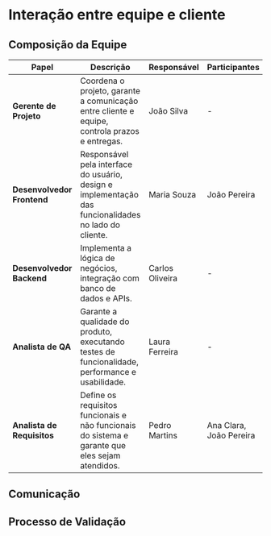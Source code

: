 # Interação entre equipe e cliente

## Composição da Equipe 

| Papel                  | Descrição                                                                                   | Responsável      | Participantes         |
|------------------------|---------------------------------------------------------------------------------------------|------------------|------------------------|
| **Gerente de Projeto** | Coordena o projeto, garante a comunicação entre cliente e equipe, controla prazos e entregas. | João Silva       | -                      |
| **Desenvolvedor Frontend** | Responsável pela interface do usuário, design e implementação das funcionalidades no lado do cliente. | Maria Souza      | João Pereira           |
| **Desenvolvedor Backend**  | Implementa a lógica de negócios, integração com banco de dados e APIs.                  | Carlos Oliveira  | -                      |
| **Analista de QA**     | Garante a qualidade do produto, executando testes de funcionalidade, performance e usabilidade. | Laura Ferreira   | -                      |
| **Analista de Requisitos** | Define os requisitos funcionais e não funcionais do sistema e garante que eles sejam atendidos. | Pedro Martins    | Ana Clara, João Pereira |


## Comunicação 

## Processo de Validação 

